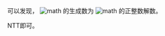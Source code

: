 可以发现， ![math](https://render.githubusercontent.com/render/math?math=a) 的生成数为 ![math](https://render.githubusercontent.com/render/math?math=xy%2Bzw%3Da) 的正整数解数。

NTT即可。
